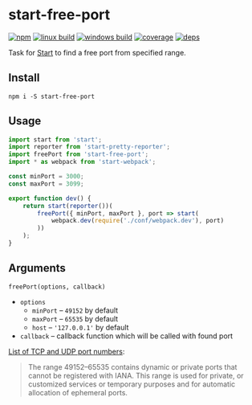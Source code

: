 # start-free-port

[![npm](https://img.shields.io/npm/v/start-free-port.svg?style=flat-square)](https://www.npmjs.com/package/start-free-port)
[![linux build](https://img.shields.io/travis/start-runner/free-port.svg?label=linux&style=flat-square)](https://travis-ci.org/start-runner/free-port)
[![windows build](https://img.shields.io/appveyor/ci/start-runner/free-port.svg?label=windows&style=flat-square)](https://ci.appveyor.com/project/start-runner/free-port)
[![coverage](https://img.shields.io/codecov/c/github/start-runner/free-port.svg?style=flat-square)](https://codecov.io/github/start-runner/free-port)
[![deps](https://img.shields.io/gemnasium/start-runner/free-port.svg?style=flat-square)](https://gemnasium.com/start-runner/free-port)

Task for [Start](https://github.com/start-runner/start) to find a free port from specified range.

## Install

```
npm i -S start-free-port
```

## Usage

```js
import start from 'start';
import reporter from 'start-pretty-reporter';
import freePort from 'start-free-port';
import * as webpack from 'start-webpack';

const minPort = 3000;
const maxPort = 3099;

export function dev() {
    return start(reporter())(
        freePort({ minPort, maxPort }, port => start(
            webpack.dev(require('./conf/webpack.dev'), port)
        ))
    );
}
```

## Arguments

`freePort(options, callback)`

* `options`
  * `minPort` – `49152` by default
  * `maxPort` – `65535` by default
  * `host` – `'127.0.0.1'` by default
* `callback` – callback function which will be called with found port

[List of TCP and UDP port numbers](https://en.wikipedia.org/wiki/List_of_TCP_and_UDP_port_numbers):

> The range 49152–65535 contains dynamic or private ports that cannot be registered with IANA. This range is used for private, or customized services or temporary purposes and for automatic allocation of ephemeral ports.
